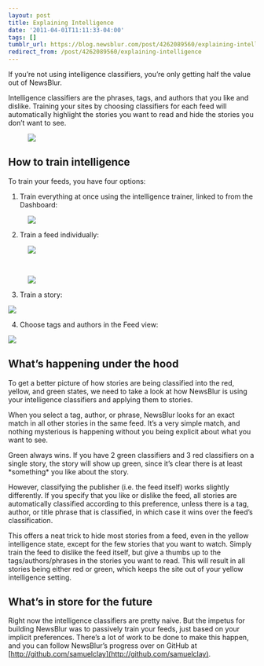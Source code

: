 ```yaml
---
layout: post
title: Explaining Intelligence
date: '2011-04-01T11:11:33-04:00'
tags: []
tumblr_url: https://blog.newsblur.com/post/4262089560/explaining-intelligence
redirect_from: /post/4262089560/explaining-intelligence
---
```

If you’re not using intelligence classifiers, you’re only getting half the value out of NewsBlur.&nbsp;

Intelligence classifiers are the phrases, tags, and authors that you like and dislike. Training your sites by choosing classifiers for each feed will automatically highlight the stories you want to read and hide the stories you don’t want to see.

<figure class="tmblr-full" data-orig-height="298" data-orig-width="600" data-orig-src="http://f.cl.ly/items/1J1N2e2Q0E133N3R0r3m/slider_states.png"><img src="https://64.media.tumblr.com/6f765c2891c6e2aea2511a3471140ae0/1a17e4479e9a96eb-aa/s540x810/d24d428873e3e73481150cb1ecafeef529bf7dee.png" data-orig-height="298" data-orig-width="600" data-orig-src="http://f.cl.ly/items/1J1N2e2Q0E133N3R0r3m/slider_states.png"></figure>

## How to train intelligence

To train your feeds, you have four options:

1) Train everything at once using the intelligence trainer, linked to from the Dashboard:

<figure class="tmblr-full" data-orig-height="95" data-orig-width="471"><img src="https://64.media.tumblr.com/cd8ffc2728c10f595c7fac06ce4f42b4/1a17e4479e9a96eb-0d/s540x810/d068b09f480a0052176b5a146e87761b13e08489.png" data-orig-height="95" data-orig-width="471"></figure>

2) Train a feed individually:

<figure data-orig-height="272" data-orig-width="266"><img src="https://64.media.tumblr.com/32a74af0de7004dbfceee0632e014f35/1a17e4479e9a96eb-62/s540x810/c27823f31bb1d19c39d9a1a05fdffa8a54958ca1.png" align="middle" data-orig-height="272" data-orig-width="266"></figure>&nbsp;&nbsp;<figure data-orig-height="71" data-orig-width="264"><img src="https://64.media.tumblr.com/6cdfff509662b28d905a2b9d59c07b43/1a17e4479e9a96eb-f6/s540x810/878ded95af12fc01e5c699422bb64bdc04aae1e3.png" align="middle" data-orig-height="71" data-orig-width="264"></figure>

3) Train a story:

![](http://f.cl.ly/items/3G1w0X3P2i0T2J1L2D2K/story_trainer.png)

4) Choose tags and authors in the Feed view:

![](http://f.cl.ly/items/2o2x0b1E3I0F2Z273i0F/story_tags.png)

## What’s happening under the hood

To get a better picture of how stories are being classified into the red, yellow, and green states, we need to take a look at how NewsBlur is using your intelligence classifiers and applying them to stories.

When you select a tag, author, or phrase, NewsBlur looks for an exact match in all other stories in the same feed. It’s a very simple match, and nothing mysterious is happening without you being explicit about what you want to see.

Green always wins. If you have 2 green classifiers and 3 red classifiers on a single story, the story will show up green, since it’s clear there is at least \*something\* you like about the story.

However, classifying the publisher (i.e. the feed itself) works slightly differently. If you specify that you like or dislike the feed, all stories are automatically classified according to this preference, unless there is a tag, author, or title phrase that is classified, in which case it wins over the feed’s classification.

This offers a neat trick to hide most stories from a feed, even in the yellow intelligence state, except for the few stories that you want to watch. Simply train the feed to dislike the feed itself, but give a thumbs up to the tags/authors/phrases in the stories you want to read. This will result in all stories being either red or green, which keeps the site out of your yellow intelligence setting.

## What’s in store for the future

Right now the intelligence classifiers are pretty naive. But the impetus for building NewsBlur was to passively train your feeds, just based on your implicit preferences. There’s a lot of work to be done to make this happen, and you can follow NewsBlur’s progress over on GitHub at [http://github.com/samuelclay](http://github.com/samuelclay).

